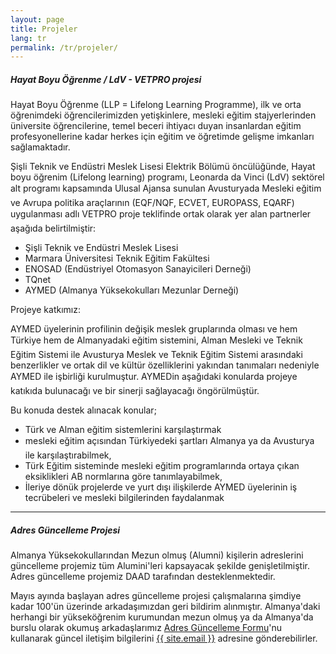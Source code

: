 ```yaml
---
layout: page
title: Projeler
lang: tr
permalink: /tr/projeler/
---
```


<h5>Hayat Boyu Öğrenme / LdV - VETPRO projesi</h5>
<p>
Hayat Boyu Öğrenme (LLP = Lifelong Learning Programme), ilk ve orta öğrenimdeki öğrencilerimizden yetişkinlere, mesleki eğitim stajyerlerinden üniversite öğrencilerine, temel beceri ihtiyacı duyan insanlardan eğitim profesyonellerine kadar herkes için eğitim ve öğretimde gelişme imkanları sağlamaktadır.
</p>
<p>
Şişli Teknik ve Endüstri Meslek Lisesi Elektrik Bölümü öncülüğünde, Hayat boyu öğrenim (Lifelong learning) programı,  Leonarda da Vinci (LdV) sektörel alt programı kapsamında  Ulusal Ajansa sunulan Avusturyada Mesleki eğitim ve Avrupa politika araçlarının (EQF/NQF, ECVET, EUROPASS, EQARF) uygulanması adlı  VETPRO proje teklifinde ortak olarak yer alan partnerler aşağıda belirtilmiştir:
</p>
<div class="p-3">
    <ul>
        <li><i class="bx bx-chevron-right"></i>Şişli Teknik ve Endüstri Meslek Lisesi</li>
        <li><i class="bx bx-chevron-right"></i>Marmara Üniversitesi Teknik Eğitim Fakültesi</li>
        <li><i class="bx bx-chevron-right"></i>ENOSAD (Endüstriyel Otomasyon Sanayicileri Derneği)</li>
        <li><i class="bx bx-chevron-right"></i>TQnet</li>
        <li><i class="bx bx-chevron-right"></i>AYMED (Almanya Yüksekokulları Mezunlar Derneği)</li>
    </ul>
</div>

Projeye katkımız:

<p>
AYMED üyelerinin profilinin değişik meslek gruplarında olması ve hem Türkiye hem de Almanyadaki eğitim sistemini, Alman Mesleki ve Teknik Eğitim Sistemi ile Avusturya Meslek ve Teknik Eğitim Sistemi arasındaki benzerlikler ve ortak dil ve kültür özelliklerini yakından tanımaları nedeniyle AYMED ile işbirliği kurulmuştur. AYMEDin aşağıdaki konularda projeye katıkıda bulunacağı ve bir sinerji sağlayacağı öngörülmüştür.
</p>

<p>
Bu konuda destek alınacak konular;
<div class="p-3">
    <ul>
        <li><i class="bx bx-chevron-right"></i>Türk ve Alman eğitim sistemlerini karşılaştırmak</li>
        <li><i class="bx bx-chevron-right"></i>mesleki eğitim açısından Türkiyedeki şartları Almanya ya da Avusturya ile karşılaştırabilmek,</li>
        <li><i class="bx bx-chevron-right"></i>Türk Eğitim sisteminde mesleki eğitim programlarında ortaya çıkan eksiklikleri AB normlarına göre tanımlayabilmek,</li>
        <li><i class="bx bx-chevron-right"></i>İleriye dönük projelerde ve yurt dışı ilişkilerde  AYMED üyelerinin iş tecrübeleri ve mesleki bilgilerinden faydalanmak</li>
    </ul>
</div>

<hr>

<h5>Adres Güncelleme Projesi</h5>

<p>
Almanya Yüksekokullarından Mezun olmuş (Alumni) kişilerin adreslerini güncelleme projemiz tüm Alumini'leri kapsayacak şekilde genişletilmiştir. Adres güncelleme projemiz DAAD tarafından desteklenmektedir.
</p>
<p>
Mayıs ayında başlayan adres güncelleme projesi çalışmalarına şimdiye kadar 100'ün üzerinde arkadaşımızdan geri bildirim alınmıştır. Almanya'daki herhangi bir yükseköğrenim kurumundan mezun olmuş ya da Almanya'da burslu olarak okumuş arkadaşlarımız <a href="{{ site.baseurl }}/assets/files/Fragebg_Verbleib_dt_432.doc" target="_blank">Adres Güncelleme Formu</a>'nu kullanarak güncel iletişim bilgilerini <a href="mailto:{{ site.email }}">{{ site.email }}</a> adresine gönderebilirler.
</p>
